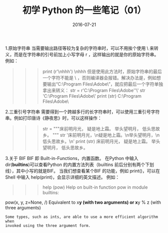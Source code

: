 ﻿---
layout: post
title: 初学 Python 的一些笔记（01）
date: 2016-07-21
categories: blog
tags: [Python]
description: Python 笔记第1页
---

1.原始字符串
当需要输出路径等较为复杂的字符串时，可以不用挨个使用 \ 来转义，而是在字符串的引号前加上小写字母 r ，这样输出的就是你的原始字符串。
例如：
>>> print (r'\nhhh')
\nhhh
但是使用此方法时，原始字符串的最后一个字符不能是 \ ，否则编译器会报错。解决办法是，例如想要输出“C:\Program Files\Adobe\”，就应把最后一个字符单独拿出来转义：
>>> str = r'C:\Program Files\Adobe''\\'
>>> str
'C:\\Program Files\\Adobe\\'
>>> print (str)
C:\Program Files\Adobe\

2.三重引号字符串
需要得到一个跨越多行的长字符串时，可以使用三重引号字符串。例如打印唐诗《静夜思》时，可以这样操作：
>>> str = """床前明月光，
疑是地上霜。
举头望明月，
低头思故乡。
"""
>>> str
'床前明月光，\n疑是地上霜。\n举头望明月，\n低头思故乡。\n'
>>> print (str)
床前明月光，
疑是地上霜。
举头望明月，
低头思故乡。

3.关于 BIF
BIF 即 Built-in-Functions，内置函数。
在Python 中输入 dir(__builtins__)可以查看Python 的内置方法列表（builtins 前后分别有两个下划线），其中小写的就是BIF。
当我们想查看某个BIF 的功能，例如 print()，可以在 Shell 中输入 help(print)，会显示详细的英文描述。
例如：
>>> help (pow)
Help on built-in function pow in module builtins:

pow(x, y, z=None, /)
    Equivalent to x**y (with two arguments) or x**y % z (with three arguments)
    
    Some types, such as ints, are able to use a more efficient algorithm when
    invoked using the three argument form.